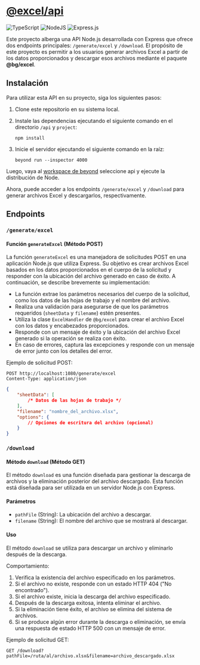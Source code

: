 # [@excel/api](./api)

![TypeScript](https://img.shields.io/badge/typescript-%23007ACC.svg?style=for-the-badge&logo=typescript&logoColor=white)
![NodeJS](https://img.shields.io/badge/node.js-6DA55F?style=for-the-badge&logo=node.js&logoColor=white)
![Express.js](https://img.shields.io/badge/express.js-%23404d59.svg?style=for-the-badge&logo=express&logoColor=%2361DAFB)

Este proyecto alberga una API Node.js desarrollada con Express que ofrece dos endpoints principales: `/generate/excel` y `/download`. El propósito de este proyecto es permitir a los usuarios generar archivos Excel a partir de los datos proporcionados y descargar esos archivos mediante el paquete **@bg/excel**.

## Instalación

Para utilizar esta API en su proyecto, siga los siguientes pasos:

1. Clone este repositorio en su sistema local.

2. Instale las dependencias ejecutando el siguiente comando en el directorio `/api` y `project`:

    ```
    npm install
    ```

3. Inicie el servidor ejecutando el siguiente comando en la raíz:

    ```
    beyond run --inspector 4000
    ```

Luego, vaya al [workspace de beyond](https://workspace.beyondjs.com/?port=4000) seleccione api y ejecute la distribución de Node.

Ahora, puede acceder a los endpoints `/generate/excel` y `/download` para generar archivos Excel y descargarlos, respectivamente.

## Endpoints

### `/generate/excel`

#### Función `generateExcel` (Método POST)

La función `generateExcel` es una manejadora de solicitudes POST en una aplicación Node.js que utiliza Express. Su objetivo es crear archivos Excel basados en los datos proporcionados en el cuerpo de la solicitud y responder con la ubicación del archivo generado en caso de éxito. A continuación, se describe brevemente su implementación:

-   La función extrae los parámetros necesarios del cuerpo de la solicitud, como los datos de las hojas de trabajo y el nombre del archivo.
-   Realiza una validación para asegurarse de que los parámetros requeridos (`sheetData` y `filename`) estén presentes.
-   Utiliza la clase `ExcelHandler` de `@bg/excel` para crear el archivo Excel con los datos y encabezados proporcionados.
-   Responde con un mensaje de éxito y la ubicación del archivo Excel generado si la operación se realiza con éxito.
-   En caso de errores, captura las excepciones y responde con un mensaje de error junto con los detalles del error.

Ejemplo de solicitud POST:

```
POST http://localhost:1080/generate/excel
Content-Type: application/json
```

```json
{
    "sheetData": [
        /* Datos de las hojas de trabajo */
    ],
    "filename": "nombre_del_archivo.xlsx",
    "options": {
        // Opciones de escritura del archivo (opcional)
    }
}
```

### `/download`

#### Método `download` (Método GET)

El método `download` es una función diseñada para gestionar la descarga de archivos y la eliminación posterior del archivo descargado. Esta función está diseñada para ser utilizada en un servidor Node.js con Express.

#### Parámetros

-   `pathFile` (String): La ubicación del archivo a descargar.
-   `filename` (String): El nombre del archivo que se mostrará al descargar.

#### Uso

El método `download` se utiliza para descargar un archivo y eliminarlo después de la descarga.

Comportamiento:

1. Verifica la existencia del archivo especificado en los parámetros.
2. Si el archivo no existe, responde con un estado HTTP 404 ("No encontrado").
3. Si el archivo existe, inicia la descarga del archivo especificado.
4. Después de la descarga exitosa, intenta eliminar el archivo.
5. Si la eliminación tiene éxito, el archivo se elimina del sistema de archivos.
6. Si se produce algún error durante la descarga o eliminación, se envía una respuesta de estado HTTP 500 con un mensaje de error.

Ejemplo de solicitud GET:

```
GET /download?pathFile=/ruta/al/archivo.xlsx&filename=archivo_descargado.xlsx
```
